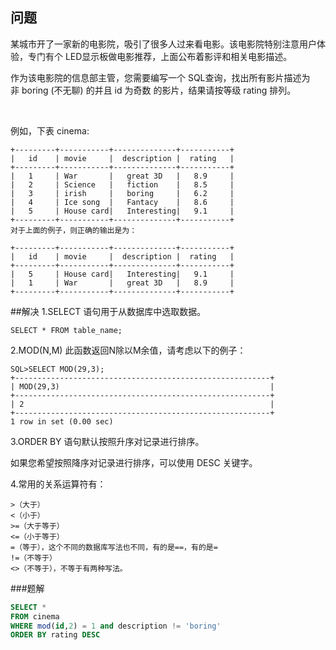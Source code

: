 ## 问题
某城市开了一家新的电影院，吸引了很多人过来看电影。该电影院特别注意用户体验，专门有个 LED显示板做电影推荐，上面公布着影评和相关电影描述。

作为该电影院的信息部主管，您需要编写一个 SQL查询，找出所有影片描述为非 boring (不无聊) 的并且 id 为奇数 的影片，结果请按等级 rating 排列。

 

例如，下表 cinema:
```
+---------+-----------+--------------+-----------+
|   id    | movie     |  description |  rating   |
+---------+-----------+--------------+-----------+
|   1     | War       |   great 3D   |   8.9     |
|   2     | Science   |   fiction    |   8.5     |
|   3     | irish     |   boring     |   6.2     |
|   4     | Ice song  |   Fantacy    |   8.6     |
|   5     | House card|   Interesting|   9.1     |
+---------+-----------+--------------+-----------+
对于上面的例子，则正确的输出是为：

+---------+-----------+--------------+-----------+
|   id    | movie     |  description |  rating   |
+---------+-----------+--------------+-----------+
|   5     | House card|   Interesting|   9.1     |
|   1     | War       |   great 3D   |   8.9     |
+---------+-----------+--------------+-----------+
```

##解决
1.SELECT 语句用于从数据库中选取数据。
```
SELECT * FROM table_name;
```
2.MOD(N,M)
此函数返回N除以M余值，请考虑以下的例子：
```
SQL>SELECT MOD(29,3);
+---------------------------------------------------------+
| MOD(29,3)                                               |
+---------------------------------------------------------+
| 2                                                       |
+---------------------------------------------------------+
1 row in set (0.00 sec)
```
3.ORDER BY 语句默认按照升序对记录进行排序。

如果您希望按照降序对记录进行排序，可以使用 DESC 关键字。

4.常用的关系运算符有：
```
>（大于）
<（小于）
>=（大于等于）
<=（小于等于）
=（等于），这个不同的数据库写法也不同，有的是==，有的是=
!=（不等于）
<>（不等于），不等于有两种写法。
```
###题解
```sql
SELECT *
FROM cinema
WHERE mod(id,2) = 1 and description != 'boring'
ORDER BY rating DESC
```